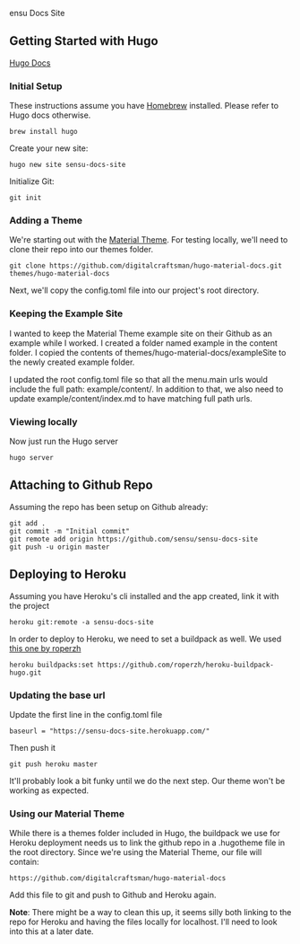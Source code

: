 ensu Docs Site

## Getting Started with Hugo
[Hugo Docs](https://gohugo.io/getting-started/installing/)

### Initial Setup
These instructions assume you have [Homebrew](https://brew.sh/) installed. Please refer to Hugo docs otherwise.
```
brew install hugo
```

Create your new site:
```
hugo new site sensu-docs-site
```

Initialize Git:
```
git init
```

### Adding a Theme
We're starting out with the [Material Theme](https://themes.gohugo.io/material-docs/). For testing locally, we'll need to clone their repo into our themes folder.
```
git clone https://github.com/digitalcraftsman/hugo-material-docs.git themes/hugo-material-docs
```
Next, we'll copy the config.toml file into our project's root directory.

### Keeping the Example Site
I wanted to keep the Material Theme example site on their Github as an example while I worked. I created a folder named example in the content folder. I copied the contents of themes/hugo-material-docs/exampleSite to the newly created example folder.

I updated the root config.toml file so that all the menu.main urls would include the full path: example/content/. In addition to that, we also need to update example/content/index.md to have matching full path urls. 

### Viewing locally
Now just run the Hugo server
```
hugo server
```

## Attaching to Github Repo
Assuming the repo has been setup on Github already:
```
git add .
git commit -m "Initial commit"
git remote add origin https://github.com/sensu/sensu-docs-site
git push -u origin master
```

## Deploying to Heroku
Assuming you have Heroku's cli installed and the app created, link it with the project
```
heroku git:remote -a sensu-docs-site
```

In order to deploy to Heroku, we need to set a buildpack as well. We used [this one by roperzh](https://github.com/roperzh/heroku-buildpack-hugo.git)
```
heroku buildpacks:set https://github.com/roperzh/heroku-buildpack-hugo.git
```

### Updating the base url
Update the first line in the config.toml file
```
baseurl = "https://sensu-docs-site.herokuapp.com/"
```

Then push it
```
git push heroku master
```

It'll probably look a bit funky until we do the next step. Our theme won't be working as expected.

### Using our Material Theme
While there is a themes folder included in Hugo, the buildpack we use for Heroku deployment needs us to link the github repo in a .hugotheme file in the root directory. Since we're using the Material Theme, our file will contain:
```
https://github.com/digitalcraftsman/hugo-material-docs
```

Add this file to git and push to Github and Heroku again.

**Note**: There might be a way to clean this up, it seems silly both linking to the repo for Heroku and having the files locally for localhost. I'll need to look into this at a later date.


